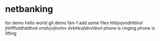 # netbanking
for demo
hello world
git demo
 fan-1
add some files
hhbjvjvndnfdnvl
jhhffhddhddhvd
vmdvjvjlnvlnv
dvbhkvjldnvldnvl
phone is ringing
phone is lifting

 
